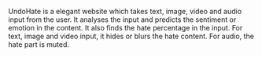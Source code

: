 UndoHate is a elegant website which takes text, image, video and audio input from the user. It analyses the input and predicts the sentiment or emotion in the content. It also finds the hate percentage in the input. For text, image and video input, it hides or blurs the hate content. For audio, the hate part is muted.
